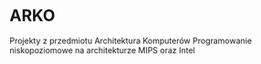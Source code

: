 # ARKO
Projekty z przedmiotu Architektura Komputerów
Programowanie niskopoziomowe na architekturze MIPS oraz Intel
